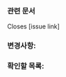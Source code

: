 ### 관련 문서
<!--노션, Figma, 이슈 등의 링크-->

Closes [issue link]

### 변경사항:
<!--중요 커밋은 링크로 연결해서 추가-->

### 확인할 목록:
<!--테스트 목록 및 테스트 방법을 작성-->